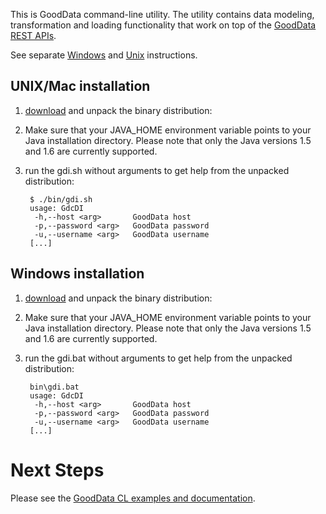 This is GoodData command-line utility. The utility contains data modeling, transformation and loading functionality that work on top of the [GoodData REST APIs](http://developer.gooddata.com/api/).

See separate [Windows](#iwin) and [Unix](#iunix) instructions.

<a name="iunix"></a>
## UNIX/Mac installation


1. [download](http://github.com/gooddata/GoodData-CL/downloads) and unpack the binary distribution:

2. Make sure that your JAVA_HOME environment variable points to your Java installation directory.
   Please note that only the Java versions 1.5 and 1.6 are currently supported.

3. run the gdi.sh without arguments to get help from the unpacked distribution:

        $ ./bin/gdi.sh
        usage: GdcDI
         -h,--host <arg>       GoodData host
         -p,--password <arg>   GoodData password
         -u,--username <arg>   GoodData username
        [...]

<a name="iwin"></a>
## Windows installation

1. [download](http://github.com/gooddata/GoodData-CL/downloads) and unpack the binary distribution:

2. Make sure that your JAVA_HOME environment variable points to your Java installation directory.
   Please note that only the Java versions 1.5 and 1.6 are currently supported.

3. run the gdi.bat without arguments to get help from the unpacked distribution:

        bin\gdi.bat
        usage: GdcDI
         -h,--host <arg>       GoodData host
         -p,--password <arg>   GoodData password
         -u,--username <arg>   GoodData username
        [...]

# Next Steps

Please see the [GoodData CL examples and documentation](https://github.com/gooddata/GoodData-CL/tree/master/cli-distro/examples).
